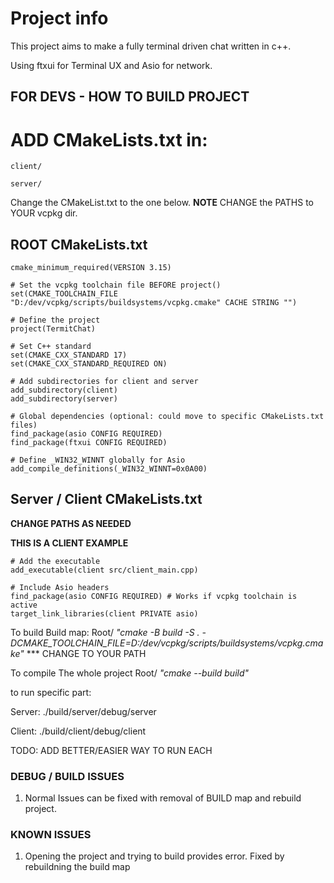# Project info
This project aims to make a fully terminal driven chat written in c++.

Using ftxui for Terminal UX and Asio for network.

## FOR DEVS - HOW TO BUILD PROJECT

# ADD CMakeLists.txt in:
```client/```

```server/```



Change the CMakeList.txt to the one below.
**NOTE** CHANGE the PATHS to YOUR vcpkg dir.

##  ROOT CMakeLists.txt

```
cmake_minimum_required(VERSION 3.15)

# Set the vcpkg toolchain file BEFORE project()
set(CMAKE_TOOLCHAIN_FILE "D:/dev/vcpkg/scripts/buildsystems/vcpkg.cmake" CACHE STRING "")

# Define the project
project(TermitChat)

# Set C++ standard
set(CMAKE_CXX_STANDARD 17)
set(CMAKE_CXX_STANDARD_REQUIRED ON)

# Add subdirectories for client and server
add_subdirectory(client)
add_subdirectory(server)

# Global dependencies (optional: could move to specific CMakeLists.txt files)
find_package(asio CONFIG REQUIRED)
find_package(ftxui CONFIG REQUIRED)

# Define _WIN32_WINNT globally for Asio
add_compile_definitions(_WIN32_WINNT=0x0A00)
```

## Server / Client CMakeLists.txt
**CHANGE PATHS AS NEEDED**

**THIS IS A CLIENT EXAMPLE**
```
# Add the executable
add_executable(client src/client_main.cpp)

# Include Asio headers
find_package(asio CONFIG REQUIRED) # Works if vcpkg toolchain is active
target_link_libraries(client PRIVATE asio)
```

To build Build map: Root/ *"cmake -B build -S . -DCMAKE_TOOLCHAIN_FILE=D:/dev/vcpkg/scripts/buildsystems/vcpkg.cmake"*   *** CHANGE TO YOUR PATH

To compile The whole project Root/ *"cmake --build build"*

to run specific part: 

Server: ./build/server/debug/server

Client: ./build/client/debug/client

TODO: ADD BETTER/EASIER WAY TO RUN EACH

### DEBUG / BUILD ISSUES

1. Normal Issues can be fixed with removal of BUILD map and rebuild project.


### KNOWN ISSUES
1. Opening the project and trying to build provides error. Fixed by rebuildning the build map
